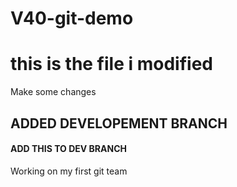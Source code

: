 # V40-git-demo


# this is the file i modified 

Make some changes

## ADDED DEVELOPEMENT BRANCH

#### ADD THIS TO DEV BRANCH


Working on my first git team


